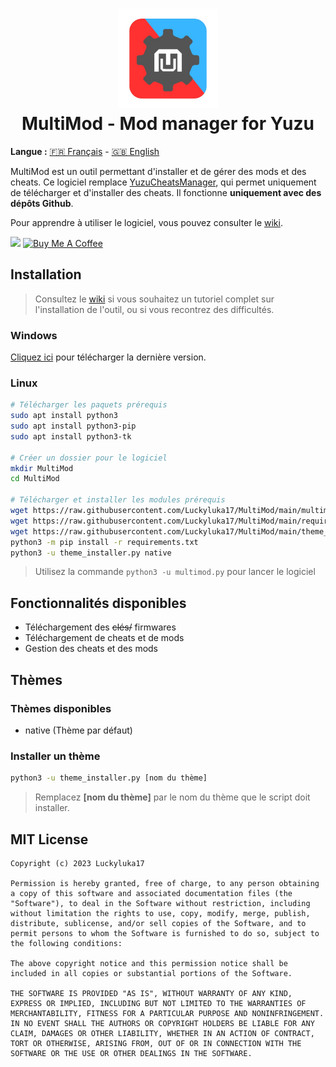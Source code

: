 <h1 align="center"><img src="assets/img/logo.png" width="160px"><br/>MultiMod - Mod manager for Yuzu</h1>

**Langue :** [🇫🇷 Français](https://github.com/Luckyluka17/MultiMod/blob/main/README.md) - [🇬🇧 English](https://github.com/Luckyluka17/MultiMod/blob/main/README_EN.md)


MultiMod est un outil permettant d'installer et de gérer des mods et des cheats. Ce logiciel remplace [YuzuCheatsManager](https://github.com/Luckyluka17/YuzuCheatsManager), qui permet uniquement de télécharger et d'installer des cheats. Il fonctionne **uniquement avec des dépôts Github**. 

Pour apprendre à utiliser le logiciel, vous pouvez consulter le [wiki](https://github.com/Luckyluka17/MultiMod/wiki).

<a href=""><img src="https://www.allkpop.com/upload/2021/01/content/262046/1611711962-discord-button.png" width="105px"></a>
<a href="https://www.buymeacoffee.com/luckyluka17" target="_blank"><img src="https://cdn.buymeacoffee.com/buttons/v2/default-yellow.png" alt="Buy Me A Coffee" width="120px"></a>

## Installation

> Consultez le [wiki](https://github.com/Luckyluka17/MultiMod/wiki) si vous souhaitez un tutoriel complet sur l'installation de l'outil, ou si vous recontrez des difficultés.

### Windows
[Cliquez ici](https://github.com/Luckyluka17/MultiMod/releases/latest/download/multimod.zip) pour télécharger la dernière version.

### Linux
```sh
# Télécharger les paquets prérequis
sudo apt install python3
sudo apt install python3-pip
sudo apt install python3-tk

# Créer un dossier pour le logiciel
mkdir MultiMod
cd MultiMod

# Télécharger et installer les modules prérequis
wget https://raw.githubusercontent.com/Luckyluka17/MultiMod/main/multimod.py
wget https://raw.githubusercontent.com/Luckyluka17/MultiMod/main/requirements.txt
wget https://raw.githubusercontent.com/Luckyluka17/MultiMod/main/theme_installer.py
python3 -m pip install -r requirements.txt
python3 -u theme_installer.py native
```

> Utilisez la commande `python3 -u multimod.py` pour lancer le logiciel

## Fonctionnalités disponibles

- Téléchargement des ~~clés/~~ firmwares
- Téléchargement de cheats et de mods
- Gestion des cheats et des mods

## Thèmes

### Thèmes disponibles
- native (Thème par défaut)

### Installer un thème
```sh
python3 -u theme_installer.py [nom du thème]
```
> Remplacez **[nom du thème]** par le nom du thème que le script doit installer.

## MIT License
```
Copyright (c) 2023 Luckyluka17

Permission is hereby granted, free of charge, to any person obtaining a copy of this software and associated documentation files (the "Software"), to deal in the Software without restriction, including without limitation the rights to use, copy, modify, merge, publish, distribute, sublicense, and/or sell copies of the Software, and to permit persons to whom the Software is furnished to do so, subject to the following conditions:

The above copyright notice and this permission notice shall be included in all copies or substantial portions of the Software.

THE SOFTWARE IS PROVIDED "AS IS", WITHOUT WARRANTY OF ANY KIND, EXPRESS OR IMPLIED, INCLUDING BUT NOT LIMITED TO THE WARRANTIES OF MERCHANTABILITY, FITNESS FOR A PARTICULAR PURPOSE AND NONINFRINGEMENT. IN NO EVENT SHALL THE AUTHORS OR COPYRIGHT HOLDERS BE LIABLE FOR ANY CLAIM, DAMAGES OR OTHER LIABILITY, WHETHER IN AN ACTION OF CONTRACT, TORT OR OTHERWISE, ARISING FROM, OUT OF OR IN CONNECTION WITH THE SOFTWARE OR THE USE OR OTHER DEALINGS IN THE SOFTWARE.

```
